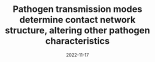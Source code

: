 ---
title: "Pathogen transmission modes determine contact network structure, altering other pathogen characteristics"
collection: publications
category: manuscripts
permalink: /publication/2022-Transmission-Modes
excerpt: 'This work demonstrates that contact network structure may drive the evolution of compensatory pathogen traits according to transmission strategy, providing essential context for understanding pathogen evolution and ecology.'
date: 2022-11-17
venue: 'Proceedings of the Royal Society B'
paperurl: 'http://melissacollier.github.io/files/TransmissionModes.pdf'
citation: '<b>Collier M.A</b>, Albery G.F., McDonald G.C. and Bansal S. (2022) &quot;Pathogen transmission modes determine contact network structure, altering other pathogen characteristics.&quot; <i>Proceedings of the Royal Society B.</i> 289(1989):2022138920221389. https://doi.org/10.1098/rspb.2022.1389'
---